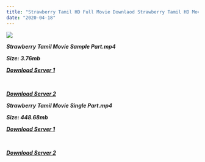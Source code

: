 ```yaml
---
title: "Strawberry Tamil HD Full Movie Downlaod Strawberry Tamil HD Movie Download"
date: "2020-04-18"
---
```


![](https://images.moviebuff.com/912f206e-5859-4858-ba3c-d9853671373e?w=1000)

**_Strawberry Tamil Movie Sample Part.mp4_**

**_Size: 3.76mb_**

**_[Download Server 1](http://dl2.tamilsrca.xyz/load/2015/Strawberry/Strawberry{300377c8a1a3ba2999b4bbe3381b1ea1a812b0b70d21946c68d529294a5c2999}20(2015){300377c8a1a3ba2999b4bbe3381b1ea1a812b0b70d21946c68d529294a5c2999}20HQ{300377c8a1a3ba2999b4bbe3381b1ea1a812b0b70d21946c68d529294a5c2999}20DTHRip{300377c8a1a3ba2999b4bbe3381b1ea1a812b0b70d21946c68d529294a5c2999}20Sample{300377c8a1a3ba2999b4bbe3381b1ea1a812b0b70d21946c68d529294a5c2999}20HD.mp4)_**

**_[  
](http://dl2.tamilsrca.xyz/load/2015/Strawberry/Strawberry{300377c8a1a3ba2999b4bbe3381b1ea1a812b0b70d21946c68d529294a5c2999}20(2015){300377c8a1a3ba2999b4bbe3381b1ea1a812b0b70d21946c68d529294a5c2999}20HQ{300377c8a1a3ba2999b4bbe3381b1ea1a812b0b70d21946c68d529294a5c2999}20DTHRip{300377c8a1a3ba2999b4bbe3381b1ea1a812b0b70d21946c68d529294a5c2999}20Sample{300377c8a1a3ba2999b4bbe3381b1ea1a812b0b70d21946c68d529294a5c2999}20HD.mp4)_**

**_[Download Server 2](http://dl2.tamilsrca.xyz/load/2015/Strawberry/Strawberry{300377c8a1a3ba2999b4bbe3381b1ea1a812b0b70d21946c68d529294a5c2999}20(2015){300377c8a1a3ba2999b4bbe3381b1ea1a812b0b70d21946c68d529294a5c2999}20HQ{300377c8a1a3ba2999b4bbe3381b1ea1a812b0b70d21946c68d529294a5c2999}20DTHRip{300377c8a1a3ba2999b4bbe3381b1ea1a812b0b70d21946c68d529294a5c2999}20Sample{300377c8a1a3ba2999b4bbe3381b1ea1a812b0b70d21946c68d529294a5c2999}20HD.mp4)_**

**_Strawberry Tamil Movie Single Part.mp4_**

**_Size: 448.68mb_**

**_[Download Server 1](http://dl2.tamilsrca.xyz/load/2015/Strawberry/Strawberry{300377c8a1a3ba2999b4bbe3381b1ea1a812b0b70d21946c68d529294a5c2999}20(2015){300377c8a1a3ba2999b4bbe3381b1ea1a812b0b70d21946c68d529294a5c2999}20HQ{300377c8a1a3ba2999b4bbe3381b1ea1a812b0b70d21946c68d529294a5c2999}20DTHRip{300377c8a1a3ba2999b4bbe3381b1ea1a812b0b70d21946c68d529294a5c2999}20HD.mp4)_**

**_[  
](http://dl2.tamilsrca.xyz/load/2015/Strawberry/Strawberry{300377c8a1a3ba2999b4bbe3381b1ea1a812b0b70d21946c68d529294a5c2999}20(2015){300377c8a1a3ba2999b4bbe3381b1ea1a812b0b70d21946c68d529294a5c2999}20HQ{300377c8a1a3ba2999b4bbe3381b1ea1a812b0b70d21946c68d529294a5c2999}20DTHRip{300377c8a1a3ba2999b4bbe3381b1ea1a812b0b70d21946c68d529294a5c2999}20HD.mp4)_**

**_[Download Server 2](http://dl2.tamilsrca.xyz/load/2015/Strawberry/Strawberry{300377c8a1a3ba2999b4bbe3381b1ea1a812b0b70d21946c68d529294a5c2999}20(2015){300377c8a1a3ba2999b4bbe3381b1ea1a812b0b70d21946c68d529294a5c2999}20HQ{300377c8a1a3ba2999b4bbe3381b1ea1a812b0b70d21946c68d529294a5c2999}20DTHRip{300377c8a1a3ba2999b4bbe3381b1ea1a812b0b70d21946c68d529294a5c2999}20HD.mp4)_**

